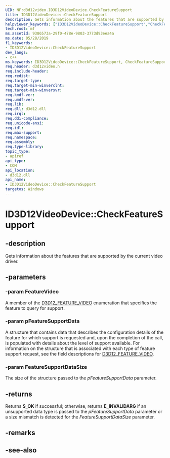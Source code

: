 ```yaml
---
UID: NF:d3d12video.ID3D12VideoDevice.CheckFeatureSupport
title: ID3D12VideoDevice::CheckFeatureSupport
description: Gets information about the features that are supported by the current video driver.helpviewer_keywords: ["ID3D12VideoDevice::CheckFeatureSupport","CheckFeatureSupport","ID3D12VideoDevice.CheckFeatureSupport","ID3D12VideoDevice::CheckFeatureSupport","ID3D12VideoDevice.CheckFeatureSupport"]
tech.root: mf
ms.assetid: 9386573a-29f0-478e-9803-3773d93eea4a
ms.date: 05/28/2019
f1_keywords:
- ID3D12VideoDevice::CheckFeatureSupport
dev_langs:
- c++
ms.keywords: ID3D12VideoDevice::CheckFeatureSupport, CheckFeatureSupport, ID3D12VideoDevice.CheckFeatureSupport, ID3D12VideoDevice::CheckFeatureSupport, ID3D12VideoDevice.CheckFeatureSupport
req.header: d3d12video.h
req.include-header: 
req.redist: 
req.target-type: 
req.target-min-winverclnt: 
req.target-min-winversvr: 
req.kmdf-ver: 
req.umdf-ver: 
req.lib: 
req.dll: d3d12.dll
req.irql: 
req.ddi-compliance: 
req.unicode-ansi: 
req.idl: 
req.max-support: 
req.namespace: 
req.assembly: 
req.type-library: 
topic_type:
- apiref
api_type:
- COM
api_location:
- d3d12.dll
api_name:
- ID3D12VideoDevice::CheckFeatureSupport
targetos: Windows
---
```


# ID3D12VideoDevice::CheckFeatureSupport


## -description

Gets information about the features that are supported by the current video driver.

## -parameters

### -param FeatureVideo

A member of the [D3D12\_FEATURE\_VIDEO](ne-d3d12video-d3d12_feature_video.md) enumeration that specifies the feature to query for support. 

### -param pFeatureSupportData

A structure that contains data that describes the configuration details of the feature for which support is requested and, upon the completion of the call, is populated with details about the level of support available. For information on the structure that is associated with each type of feature support request, see the field descriptions for [D3D12\_FEATURE\_VIDEO](ne-d3d12video-d3d12_feature_video.md).

### -param FeatureSupportDataSize

The size of the structure passed to the *pFeatureSupportData* parameter. 

## -returns

Returns **S\_OK** if successful; otherwise, returns **E\_INVALIDARG** if an unsupported data type is passed to the *pFeatureSupportData* parameter or a size mismatch is detected for the *FeatureSupportDataSize* parameter.


## -remarks

## -see-also

